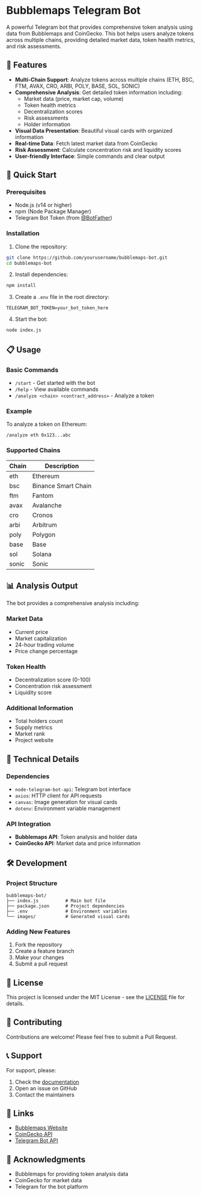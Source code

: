 # Bubblemaps Telegram Bot

A powerful Telegram bot that provides comprehensive token analysis using data from Bubblemaps and CoinGecko. This bot helps users analyze tokens across multiple chains, providing detailed market data, token health metrics, and risk assessments.

## 🌟 Features

- **Multi-Chain Support**: Analyze tokens across multiple chains (ETH, BSC, FTM, AVAX, CRO, ARBI, POLY, BASE, SOL, SONIC)
- **Comprehensive Analysis**: Get detailed token information including:
  - Market data (price, market cap, volume)
  - Token health metrics
  - Decentralization scores
  - Risk assessments
  - Holder information
- **Visual Data Presentation**: Beautiful visual cards with organized information
- **Real-time Data**: Fetch latest market data from CoinGecko
- **Risk Assessment**: Calculate concentration risk and liquidity scores
- **User-friendly Interface**: Simple commands and clear output

## 🚀 Quick Start

### Prerequisites

- Node.js (v14 or higher)
- npm (Node Package Manager)
- Telegram Bot Token (from [@BotFather](https://t.me/BotFather))

### Installation

1. Clone the repository:
```bash
git clone https://github.com/yourusername/bubblemaps-bot.git
cd bubblemaps-bot
```

2. Install dependencies:
```bash
npm install
```

3. Create a `.env` file in the root directory:
```env
TELEGRAM_BOT_TOKEN=your_bot_token_here
```

4. Start the bot:
```bash
node index.js
```

## 📋 Usage

### Basic Commands

- `/start` - Get started with the bot
- `/help` - View available commands
- `/analyze <chain> <contract_address>` - Analyze a token

### Example

To analyze a token on Ethereum:
```
/analyze eth 0x123...abc
```

### Supported Chains

| Chain | Description |
|-------|-------------|
| eth   | Ethereum    |
| bsc   | Binance Smart Chain |
| ftm   | Fantom      |
| avax  | Avalanche   |
| cro   | Cronos      |
| arbi  | Arbitrum    |
| poly  | Polygon     |
| base  | Base        |
| sol   | Solana      |
| sonic | Sonic       |

## 📊 Analysis Output

The bot provides a comprehensive analysis including:

### Market Data
- Current price
- Market capitalization
- 24-hour trading volume
- Price change percentage

### Token Health
- Decentralization score (0-100)
- Concentration risk assessment
- Liquidity score

### Additional Information
- Total holders count
- Supply metrics
- Market rank
- Project website

## 🔧 Technical Details

### Dependencies

- `node-telegram-bot-api`: Telegram bot interface
- `axios`: HTTP client for API requests
- `canvas`: Image generation for visual cards
- `dotenv`: Environment variable management

### API Integration

- **Bubblemaps API**: Token analysis and holder data
- **CoinGecko API**: Market data and price information

## 🛠️ Development

### Project Structure

```
bubblemaps-bot/
├── index.js          # Main bot file
├── package.json      # Project dependencies
├── .env              # Environment variables
└── images/           # Generated visual cards
```

### Adding New Features

1. Fork the repository
2. Create a feature branch
3. Make your changes
4. Submit a pull request

## 📝 License

This project is licensed under the MIT License - see the [LICENSE](LICENSE) file for details.

## 🤝 Contributing

Contributions are welcome! Please feel free to submit a Pull Request.

## 📞 Support

For support, please:
1. Check the [documentation](docs/)
2. Open an issue on GitHub
3. Contact the maintainers

## 🔗 Links

- [Bubblemaps Website](https://bubblemaps.io)
- [CoinGecko API](https://www.coingecko.com/en/api)
- [Telegram Bot API](https://core.telegram.org/bots/api)

## 🙏 Acknowledgments

- Bubblemaps for providing token analysis data
- CoinGecko for market data
- Telegram for the bot platform
